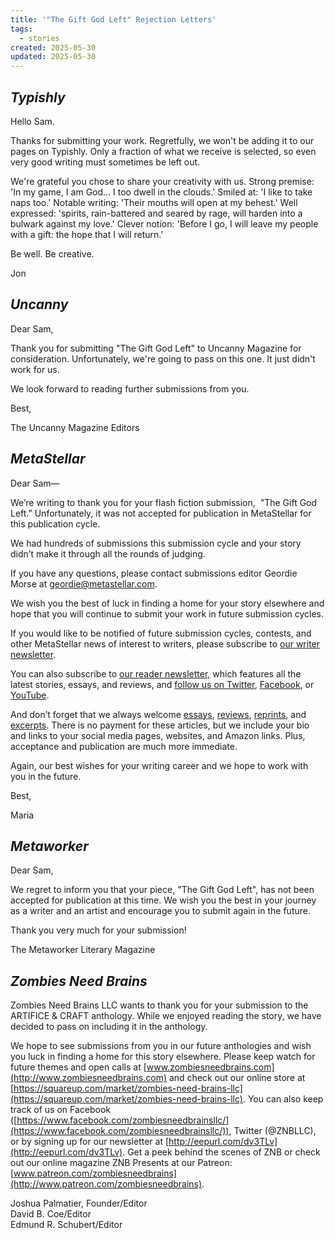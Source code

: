 ```yaml
---
title: '"The Gift God Left" Rejection Letters'
tags:
  - stories
created: 2025-05-30
updated: 2025-05-30
---
```


## *Typishly*

Hello Sam.

Thanks for submitting your work. Regretfully, we won't be adding it to our pages on Typishly. Only a fraction of what we receive is selected, so even very good writing must sometimes be left out.

We're grateful you chose to share your creativity with us. Strong premise: 'In my game, I am God... I too dwell in the clouds.' Smiled at: 'I like to take naps too.' Notable writing: 'Their mouths will open at my behest.' Well expressed: 'spirits, rain-battered and seared by rage, will harden into a bulwark against my love.' Clever notion: 'Before I go, I will leave my people with a gift: the hope that I will return.'

Be well. Be creative.

Jon

## *Uncanny*

Dear Sam,  
  
Thank you for submitting "The Gift God Left" to Uncanny Magazine for consideration. Unfortunately, we're going to pass on this one. It just didn't work for us.  
  
We look forward to reading further submissions from you.  
  
Best,  
  
The Uncanny Magazine Editors  

## *MetaStellar*

Dear Sam—

We’re writing to thank you for your flash fiction submission,  "The Gift God Left.” Unfortunately, it was not accepted for publication in MetaStellar for this publication cycle.

We had hundreds of submissions this submission cycle and your story didn’t make it through all the rounds of judging.

If you have any questions, please contact submissions editor Geordie Morse at [geordie@metastellar.com](mailto:geordie@metastellar.com).

We wish you the best of luck in finding a home for your story elsewhere and hope that you will continue to submit your work in future submission cycles.

If you would like to be notified of future submission cycles, contests, and other MetaStellar news of interest to writers, please subscribe to [our writer newsletter](https://mailchi.mp/b4f05b20898a/metastellar-writers-newsletter).

You can also subscribe to [our reader newsletter,](https://mailchi.mp/05370965852f/c4blylpgat) which features all the latest stories, essays, and reviews, and [follow us on Twitter](https://twitter.com/mag_meta), [Facebook](https://www.facebook.com/MetaStellarMagazine), or [YouTube](https://www.youtube.com/@metastellar).

And don’t forget that we always welcome [essays](https://www.metastellar.com/write-for-us/essay-submission/), [reviews](https://www.metastellar.com/write-for-us/review-submission/), [reprints](https://www.metastellar.com/write-for-us/reprint-submission/), and [excerpts](https://www.metastellar.com/write-for-us/excerpt-submission/). There is no payment for these articles, but we include your bio and links to your social media pages, websites, and Amazon links. Plus, acceptance and publication are much more immediate.

Again, our best wishes for your writing career and we hope to work with you in the future.

Best,  

Maria

## *Metaworker*

Dear Sam,  
  
We regret to inform you that your piece, "The Gift God Left", has not been accepted for publication at this time. We wish you the best in your journey as a writer and an artist and encourage you to submit again in the future.  
  
Thank you very much for your submission!  
  
The Metaworker Literary Magazine

## *Zombies Need Brains*

Zombies Need Brains LLC wants to thank you for your submission to the ARTIFICE & CRAFT anthology. While we enjoyed reading the story, we have decided to pass on including it in the anthology.  
  
We hope to see submissions from you in our future anthologies and wish you luck in finding a home for this story elsewhere. Please keep watch for future themes and open calls at [www.zombiesneedbrains.com](http://www.zombiesneedbrains.com) and check out our online store at [https://squareup.com/market/zombies-need-brains-llc](https://squareup.com/market/zombies-need-brains-llc). You can also keep track of us on Facebook ([https://www.facebook.com/zombiesneedbrainsllc/](https://www.facebook.com/zombiesneedbrainsllc/)), Twitter (@ZNBLLC), or by signing up for our newsletter at [http://eepurl.com/dv3TLv](http://eepurl.com/dv3TLv). Get a peek behind the scenes of ZNB or check out our online magazine ZNB Presents at our Patreon: [www.patreon.com/zombiesneedbrains](http://www.patreon.com/zombiesneedbrains).  
  
Joshua Palmatier, Founder/Editor  
David B. Coe/Editor  
Edmund R. Schubert/Editor